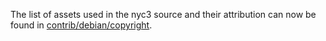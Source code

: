 The list of assets used in the nyc3 source and their attribution can now be found in [contrib/debian/copyright](../contrib/debian/copyright).
